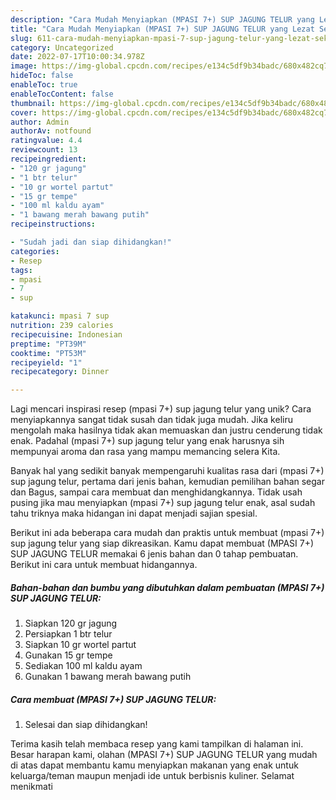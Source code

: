 ```yaml
---
description: "Cara Mudah Menyiapkan (MPASI 7+) SUP JAGUNG TELUR yang Lezat Sekali"
title: "Cara Mudah Menyiapkan (MPASI 7+) SUP JAGUNG TELUR yang Lezat Sekali"
slug: 611-cara-mudah-menyiapkan-mpasi-7-sup-jagung-telur-yang-lezat-sekali
category: Uncategorized
date: 2022-07-17T10:00:34.978Z
image: https://img-global.cpcdn.com/recipes/e134c5df9b34badc/680x482cq70/mpasi-7-sup-jagung-telur-foto-resep-utama.jpg
hideToc: false
enableToc: true
enableTocContent: false
thumbnail: https://img-global.cpcdn.com/recipes/e134c5df9b34badc/680x482cq70/mpasi-7-sup-jagung-telur-foto-resep-utama.jpg
cover: https://img-global.cpcdn.com/recipes/e134c5df9b34badc/680x482cq70/mpasi-7-sup-jagung-telur-foto-resep-utama.jpg
author: Admin
authorAv: notfound
ratingvalue: 4.4
reviewcount: 13
recipeingredient:
- "120 gr jagung"
- "1 btr telur"
- "10 gr wortel partut"
- "15 gr tempe"
- "100 ml kaldu ayam"
- "1 bawang merah bawang putih"
recipeinstructions:

- "Sudah jadi dan siap dihidangkan!"
categories:
- Resep
tags:
- mpasi
- 7
- sup

katakunci: mpasi 7 sup 
nutrition: 239 calories
recipecuisine: Indonesian
preptime: "PT39M"
cooktime: "PT53M"
recipeyield: "1"
recipecategory: Dinner

---
```





Lagi mencari inspirasi resep (mpasi 7+) sup jagung telur yang unik? Cara menyiapkannya sangat tidak susah dan tidak juga mudah. Jika keliru mengolah maka hasilnya tidak akan memuaskan dan justru cenderung tidak enak. Padahal (mpasi 7+) sup jagung telur yang enak harusnya sih mempunyai aroma dan rasa yang mampu memancing selera Kita.





Banyak hal yang sedikit banyak mempengaruhi kualitas rasa dari (mpasi 7+) sup jagung telur, pertama dari jenis bahan, kemudian pemilihan bahan segar dan Bagus, sampai cara membuat dan menghidangkannya. Tidak usah pusing jika mau menyiapkan (mpasi 7+) sup jagung telur enak,      asal sudah tahu triknya maka hidangan ini dapat menjadi sajian spesial.





















Berikut ini ada beberapa cara mudah dan praktis untuk membuat (mpasi 7+) sup jagung telur yang siap dikreasikan. Kamu dapat membuat (MPASI 7+) SUP JAGUNG TELUR memakai 6 jenis bahan dan 0 tahap pembuatan. Berikut ini cara untuk membuat hidangannya.

<!--inarticleads1-->

##### Bahan-bahan dan bumbu yang dibutuhkan dalam pembuatan (MPASI 7+) SUP JAGUNG TELUR:

1. Siapkan 120 gr jagung
1. Persiapkan 1 btr telur
1. Siapkan 10 gr wortel partut
1. Gunakan 15 gr tempe
1. Sediakan 100 ml kaldu ayam
1. Gunakan 1 bawang merah bawang putih




<!--inarticleads2-->

##### Cara membuat (MPASI 7+) SUP JAGUNG TELUR:


1. Selesai dan siap dihidangkan!



Terima kasih telah membaca resep yang kami tampilkan di halaman ini. Besar harapan kami, olahan (MPASI 7+) SUP JAGUNG TELUR yang mudah di atas dapat membantu kamu menyiapkan makanan yang enak untuk keluarga/teman maupun menjadi ide untuk berbisnis kuliner. Selamat menikmati

